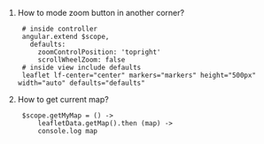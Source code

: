 1. How to mode zoom button in another corner?
      
        # inside controller
        angular.extend $scope, 
          defaults:
            zoomControlPosition: 'topright'
            scrollWheelZoom: false
        # inside view include defaults
        leaflet lf-center="center" markers="markers" height="500px" width="auto" defaults="defaults"
2. How to get current map?
      
        $scope.getMyMap = () ->
            leafletData.getMap().then (map) ->
            console.log map
